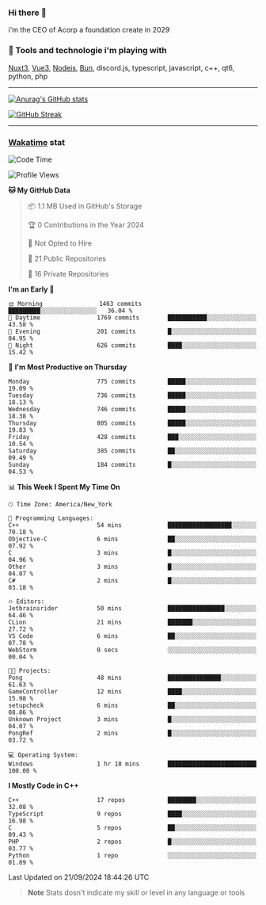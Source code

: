 ### Hi there 👋

i'm the CEO of Acorp a foundation create in 2029  

### 🧰 Tools and technologie i'm playing with

[Nuxt3](https://nuxt.com), [Vue3](https://vuejs.org/), [Nodejs](https://nodejs.org), [Bun](https://bun.sh/), discord.js, typescript, javascript, c++, qt6, python, php

---

[![Anurag's GitHub stats](https://github-readme-stats.vercel.app/api?username=ackimixs&show_icons=true&theme=github_dark&count_private=true)](https://www.ackimixs.xyz)

[![GitHub Streak](https://github-readme-streak-stats.herokuapp.com?user=Ackimixs&theme=github-dark-blue&date_format=j%20M%5B%20Y%5D&mode=weekly)](https://git.io/streak-stats)

---
 
 ### [Wakatime](https://wakatime.com/) stat

<!--START_SECTION:waka-->
![Code Time](http://img.shields.io/badge/Code%20Time-1%2C267%20hrs%2029%20mins-blue)

![Profile Views](http://img.shields.io/badge/Profile%20Views-0-blue)

**🐱 My GitHub Data** 

> 📦 1.1 MB Used in GitHub's Storage 
 > 
> 🏆 0 Contributions in the Year 2024
 > 
> 🚫 Not Opted to Hire
 > 
> 📜 21 Public Repositories 
 > 
> 🔑 16 Private Repositories 
 > 
**I'm an Early 🐤** 

```text
🌞 Morning                1463 commits        █████████░░░░░░░░░░░░░░░░   36.04 % 
🌆 Daytime                1769 commits        ███████████░░░░░░░░░░░░░░   43.58 % 
🌃 Evening                201 commits         █░░░░░░░░░░░░░░░░░░░░░░░░   04.95 % 
🌙 Night                  626 commits         ████░░░░░░░░░░░░░░░░░░░░░   15.42 % 
```
📅 **I'm Most Productive on Thursday** 

```text
Monday                   775 commits         █████░░░░░░░░░░░░░░░░░░░░   19.09 % 
Tuesday                  736 commits         █████░░░░░░░░░░░░░░░░░░░░   18.13 % 
Wednesday                746 commits         █████░░░░░░░░░░░░░░░░░░░░   18.38 % 
Thursday                 805 commits         █████░░░░░░░░░░░░░░░░░░░░   19.83 % 
Friday                   428 commits         ███░░░░░░░░░░░░░░░░░░░░░░   10.54 % 
Saturday                 385 commits         ██░░░░░░░░░░░░░░░░░░░░░░░   09.49 % 
Sunday                   184 commits         █░░░░░░░░░░░░░░░░░░░░░░░░   04.53 % 
```


📊 **This Week I Spent My Time On** 

```text
🕑︎ Time Zone: America/New_York

💬 Programming Languages: 
C++                      54 mins             ██████████████████░░░░░░░   70.18 % 
Objective-C              6 mins              ██░░░░░░░░░░░░░░░░░░░░░░░   07.92 % 
C                        3 mins              █░░░░░░░░░░░░░░░░░░░░░░░░   04.96 % 
Other                    3 mins              █░░░░░░░░░░░░░░░░░░░░░░░░   04.07 % 
C#                       2 mins              █░░░░░░░░░░░░░░░░░░░░░░░░   03.18 % 

🔥 Editors: 
Jetbrainsrider           50 mins             ████████████████░░░░░░░░░   64.46 % 
CLion                    21 mins             ███████░░░░░░░░░░░░░░░░░░   27.72 % 
VS Code                  6 mins              ██░░░░░░░░░░░░░░░░░░░░░░░   07.78 % 
WebStorm                 0 secs              ░░░░░░░░░░░░░░░░░░░░░░░░░   00.04 % 

🐱‍💻 Projects: 
Pong                     48 mins             ███████████████░░░░░░░░░░   61.63 % 
GameController           12 mins             ████░░░░░░░░░░░░░░░░░░░░░   15.98 % 
setupcheck               6 mins              ██░░░░░░░░░░░░░░░░░░░░░░░   08.86 % 
Unknown Project          3 mins              █░░░░░░░░░░░░░░░░░░░░░░░░   04.07 % 
PongRef                  2 mins              █░░░░░░░░░░░░░░░░░░░░░░░░   03.72 % 

💻 Operating System: 
Windows                  1 hr 18 mins        █████████████████████████   100.00 % 
```

**I Mostly Code in C++** 

```text
C++                      17 repos            ████████░░░░░░░░░░░░░░░░░   32.08 % 
TypeScript               9 repos             ████░░░░░░░░░░░░░░░░░░░░░   16.98 % 
C                        5 repos             ██░░░░░░░░░░░░░░░░░░░░░░░   09.43 % 
PHP                      2 repos             █░░░░░░░░░░░░░░░░░░░░░░░░   03.77 % 
Python                   1 repo              ░░░░░░░░░░░░░░░░░░░░░░░░░   01.89 % 
```




 Last Updated on 21/09/2024 18:44:26 UTC
<!--END_SECTION:waka-->

> **Note**
> Stats dosn't indicate my skill or level in any language or tools
